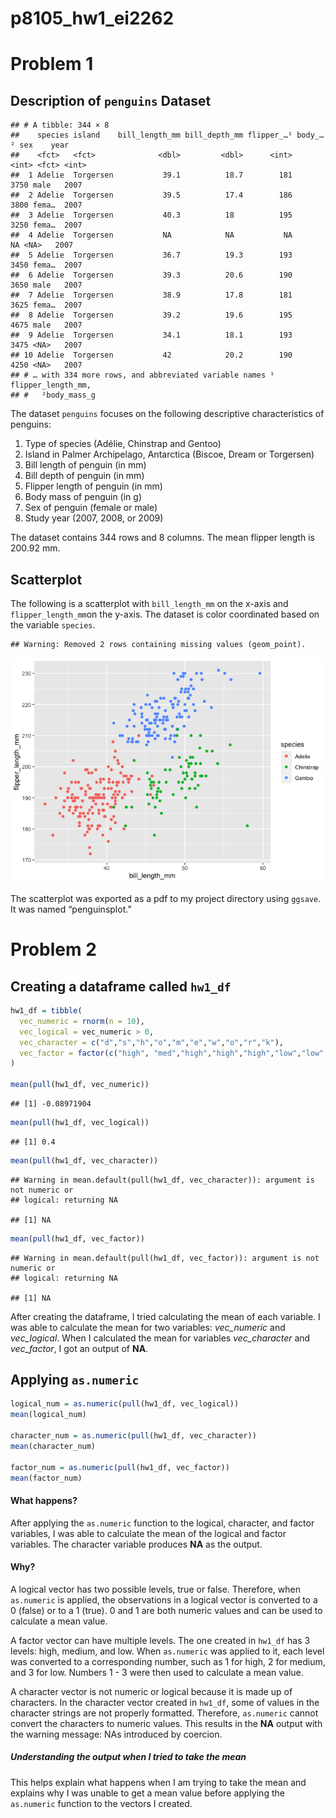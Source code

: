 p8105_hw1_ei2262
================

# Problem 1

## Description of `penguins` Dataset

    ## # A tibble: 344 × 8
    ##    species island    bill_length_mm bill_depth_mm flipper_…¹ body_…² sex    year
    ##    <fct>   <fct>              <dbl>         <dbl>      <int>   <int> <fct> <int>
    ##  1 Adelie  Torgersen           39.1          18.7        181    3750 male   2007
    ##  2 Adelie  Torgersen           39.5          17.4        186    3800 fema…  2007
    ##  3 Adelie  Torgersen           40.3          18          195    3250 fema…  2007
    ##  4 Adelie  Torgersen           NA            NA           NA      NA <NA>   2007
    ##  5 Adelie  Torgersen           36.7          19.3        193    3450 fema…  2007
    ##  6 Adelie  Torgersen           39.3          20.6        190    3650 male   2007
    ##  7 Adelie  Torgersen           38.9          17.8        181    3625 fema…  2007
    ##  8 Adelie  Torgersen           39.2          19.6        195    4675 male   2007
    ##  9 Adelie  Torgersen           34.1          18.1        193    3475 <NA>   2007
    ## 10 Adelie  Torgersen           42            20.2        190    4250 <NA>   2007
    ## # … with 334 more rows, and abbreviated variable names ¹​flipper_length_mm,
    ## #   ²​body_mass_g

The dataset `penguins` focuses on the following descriptive
characteristics of penguins:

1.  Type of species (Adélie, Chinstrap and Gentoo)
2.  Island in Palmer Archipelago, Antarctica (Biscoe, Dream or
    Torgersen)
3.  Bill length of penguin (in mm)
4.  Bill depth of penguin (in mm)
5.  Flipper length of penguin (in mm)
6.  Body mass of penguin (in g)
7.  Sex of penguin (female or male)
8.  Study year (2007, 2008, or 2009)

The dataset contains 344 rows and 8 columns. The mean flipper length is
200.92 mm.

## Scatterplot

The following is a scatterplot with `bill_length_mm` on the x-axis and
`flipper_length_mm`on the y-axis. The dataset is color coordinated based
on the variable `species`.

    ## Warning: Removed 2 rows containing missing values (geom_point).

![](p8105_hw1_ei2262_files/figure-gfm/unnamed-chunk-3-1.png)<!-- -->

The scatterplot was exported as a pdf to my project directory using
`ggsave`. It was named “penguinsplot.”

# Problem 2

## Creating a dataframe called `hw1_df`

``` r
hw1_df = tibble(
  vec_numeric = rnorm(n = 10),
  vec_logical = vec_numeric > 0,
  vec_character = c("d","s","h","o","m","e","w","o","r","k"),
  vec_factor = factor(c("high", "med","high","high","high","low","low","low","med","med"))
)

mean(pull(hw1_df, vec_numeric))
```

    ## [1] -0.08971904

``` r
mean(pull(hw1_df, vec_logical))
```

    ## [1] 0.4

``` r
mean(pull(hw1_df, vec_character))
```

    ## Warning in mean.default(pull(hw1_df, vec_character)): argument is not numeric or
    ## logical: returning NA

    ## [1] NA

``` r
mean(pull(hw1_df, vec_factor))
```

    ## Warning in mean.default(pull(hw1_df, vec_factor)): argument is not numeric or
    ## logical: returning NA

    ## [1] NA

After creating the dataframe, I tried calculating the mean of each
variable. I was able to calculate the mean for two variables:
*vec_numeric* and *vec_logical*. When I calculated the mean for
variables *vec_character* and *vec_factor*, I got an output of **NA**.

## Applying `as.numeric`

``` r
logical_num = as.numeric(pull(hw1_df, vec_logical))
mean(logical_num)

character_num = as.numeric(pull(hw1_df, vec_character))
mean(character_num)

factor_num = as.numeric(pull(hw1_df, vec_factor))
mean(factor_num)
```

#### What happens?

After applying the `as.numeric` function to the logical, character, and
factor variables, I was able to calculate the mean of the logical and
factor variables. The character variable produces **NA** as the output.

#### Why?

A logical vector has two possible levels, true or false. Therefore, when
`as.numeric` is applied, the observations in a logical vector is
converted to a 0 (false) or to a 1 (true). 0 and 1 are both numeric
values and can be used to calculate a mean value.

A factor vector can have multiple levels. The one created in `hw1_df`
has 3 levels: high, medium, and low. When `as.numeric` was applied to
it, each level was converted to a corresponding number, such as 1 for
high, 2 for medium, and 3 for low. Numbers 1 - 3 were then used to
calculate a mean value.

A character vector is not numeric or logical because it is made up of
characters. In the character vector created in `hw1_df`, some of values
in the character strings are not properly formatted. Therefore,
`as.numeric` cannot convert the characters to numeric values. This
results in the **NA** output with the warning message: NAs introduced by
coercion.

##### Understanding the output when I tried to take the mean

This helps explain what happens when I am trying to take the mean and
explains why I was unable to get a mean value before applying the
`as.numeric` function to the vectors I created.

